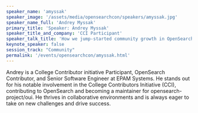 ```yaml
---
speaker_name: 'amyssak'
speaker_image: '/assets/media/opensearchcon/speakers/amyssak.jpg'
speaker_name_full: 'Andrey Myssak'
primary_title: 'Speaker: Andrey Myssak'
speaker_title_and_company: 'CCI Participant'
speaker_talk_title: 'How we jump-started community growth in OpenSearch'
keynote_speaker: false
session_track: "Community"
permalink: '/events/opensearchcon/amyssak.html'
---
```

Andrey is a College Contributor initiative Participant, OpenSearch Contributor, and Senior Software Engineer at EPAM Systems. He stands out for his notable involvement in the College Contributors Initiative (CCI), contributing to OpenSearch and becoming a maintainer for opensearch-project/oui. He thrives in collaborative environments and is always eager to take on new challenges and drive success.
